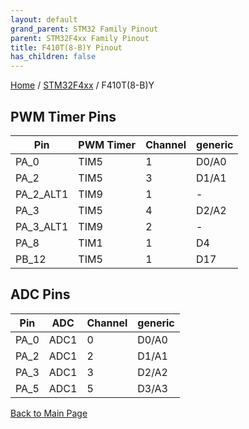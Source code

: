 ```yaml
---
layout: default
grand_parent: STM32 Family Pinout
parent: STM32F4xx Family Pinout
title: F410T(8-B)Y Pinout
has_children: false
---
```


[Home](../../index) / [STM32F4xx](../index) / F410T(8-B)Y

## PWM Timer Pins

| Pin | PWM Timer | Channel | generic |
| --- | --- | --- | --- |
| PA_0 | TIM5 | 1 | D0/A0 |
| PA_2 | TIM5 | 3 | D1/A1 |
| PA_2_ALT1 | TIM9 | 1 | - |
| PA_3 | TIM5 | 4 | D2/A2 |
| PA_3_ALT1 | TIM9 | 2 | - |
| PA_8 | TIM1 | 1 | D4 |
| PB_12 | TIM5 | 1 | D17 |


## ADC Pins

| Pin | ADC | Channel | generic |
| --- | --- | --- | --- |
| PA_0 | ADC1 | 0 | D0/A0 |
| PA_2 | ADC1 | 2 | D1/A1 |
| PA_3 | ADC1 | 3 | D2/A2 |
| PA_5 | ADC1 | 5 | D3/A3 |


[Back to Main Page](../../index)